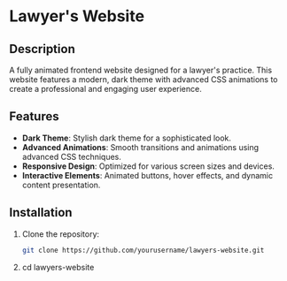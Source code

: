 # Lawyer's Website

## Description
A fully animated frontend website designed for a lawyer's practice. This website features a modern, dark theme with advanced CSS animations to create a professional and engaging user experience.

## Features
- **Dark Theme**: Stylish dark theme for a sophisticated look.
- **Advanced Animations**: Smooth transitions and animations using advanced CSS techniques.
- **Responsive Design**: Optimized for various screen sizes and devices.
- **Interactive Elements**: Animated buttons, hover effects, and dynamic content presentation.

## Installation

1. Clone the repository:
   ```bash
   git clone https://github.com/yourusername/lawyers-website.git
2. cd lawyers-website

